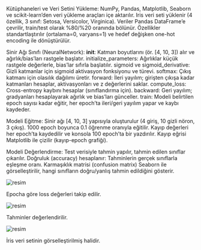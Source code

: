 Kütüphaneleri ve Veri Setini Yükleme:
  NumPy, Pandas, Matplotlib, Seaborn ve scikit-learn’den veri yükleme araçları içe aktarılır.
  Iris veri seti yüklenir (4 özellik, 3 sınıf: Setosa, Versicolor, Virginica).
  Veriler Pandas DataFrame’e çevrilir, train/test olarak %80/%20 oranında bölünür.
  Özellikler standartlaştırılır (ortalama=0, varyans=1) ve hedef değişken one-hot encoding ile dönüştürülür.

Sinir Ağı Sınıfı (NeuralNetwork):
  __init__: Katman boyutlarını (ör. [4, 10, 3]) alır ve ağırlık/bias’ları rastgele başlatır.
  initialize_parameters: Ağırlıklar küçük rastgele değerlerle, bias’lar sıfırla başlatılır.
  sigmoid ve sigmoid_derivative: Gizli katmanlar için sigmoid aktivasyon fonksiyonu ve türevi.
  softmax: Çıkış katmanı için olasılık dağılımı üretir.
  forward: İleri yayılım; girişten çıkışa kadar katmanları hesaplar, aktivasyonları ve z değerlerini saklar.
  compute_loss: Cross-entropy kaybını hesaplar (sınıflandırma için).
  backward: Geri yayılım; gradyanları hesaplayarak ağırlık ve bias’ları günceller.
  train: Modeli belirtilen epoch sayısı kadar eğitir, her epoch’ta ileri/geri yayılım yapar ve kaybı kaydeder.

Modeli Eğitme:
  Sinir ağı [4, 10, 3] yapısıyla oluşturulur (4 giriş, 10 gizli nöron, 3 çıkış).
  1000 epoch boyunca 0.1 öğrenme oranıyla eğitilir.
  Kayıp değerleri her epoch’ta kaydedilir ve konsola 100 epoch’ta bir yazdırılır.
  Kayıp eğrisi Matplotlib ile çizilir (kayıp-epoch grafiği).

Modeli Değerlendirme:
  Test verisiyle tahmin yapılır, tahmin edilen sınıflar çıkarılır.
  Doğruluk (accuracy) hesaplanır: Tahminlerin gerçek sınıflarla eşleşme oranı.
  Karmaşıklık matrisi (confusion matrix) Seaborn ile görselleştirilir, hangi sınıfların doğru/yanlış tahmin edildiğini gösterir.


![resim](https://github.com/user-attachments/assets/b67d0d1b-fb83-483d-9bde-82f73ba5a781)

Epocha göre loss değerleri takip edilir.

![resim](https://github.com/user-attachments/assets/3fe73b10-72c2-4cad-a200-e45a3fa3c89b)

Tahminler değerlendirilir.


![resim](https://github.com/user-attachments/assets/63a5750c-39ff-4797-9e20-7586c7dd7b3d)

İris veri setinin görselleştirilmiş halidir.



